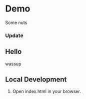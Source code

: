 # Demo

Some nuts

### Update

## Hello

wassup

## Local Development

1. Open index.html in your browser.
